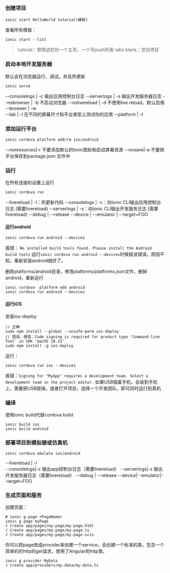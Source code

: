 ### 创建项目

```
ionic start HelloWorld tutorial(模板)
```

查看所有模板：

```
ionic start --list
```
> tutorial：带侧边栏的一个主页、一个可push列表
tabs
blank：空白项目


### 启动本地开发服务器
默认会在浏览器运行、调试。并且热更新

```
ionic serve
```

--consolelogs | -c	输出应用控制台日志
--serverlogs | -s	 输出开发服务器日志
--nobrowser | -b	不启动浏览器
--nolivereload | -d	不使用live reload，默认启用
--browser | -w	
--lab | -l	在不同的屏幕尺寸和平台类型上测试你的应用
--platform | -t	

### 添加运行平台

```
ionic cordova platform add/rm ios/android
```
--noresources|-r	不要添加默认的Ionic图标和启动屏幕资源
--nosave|-e	 不要把平台保存到package.json 文件中


### 运行

在所有连接的设置上运行

```
ionic cordova run
```
--livereload | -l：热更新代码
--consolelogs | -c：向Ionic CLI输出应用控制台日志 (需要livereload)
--serverlogs | -s：向Ionic CLI输出开发服务日志 (需要livereload)
--debug | --release	
--device | --emulator | --target=FOO	

#### 运行android

``` 
ionic cordova run android --devices
```
报错：
`No installed build tools found. Please install the Android build tools`
运行`ionic cordova run android --devices`时候报该错误，原因不知，重新安装android就好了。

删除platforms/android目录，修改platforms/platforms.json文件，删掉android，重新运行

```
ionic cordova  platform add android
ionic cordova run android --devices
```

#### 运行iOS

安装ios-deploy

```
// 正确
sudo npm install --global --unsafe-perm ios-deploy
// 错误，报错：Code signing is required for product type 'Command-line Tool' in SDK 'macOS 10.13'
sudo npm install -g ios-deploy
```

运行：

```
ionic cordova run ios --devices 
```

报错：`Signing for "MyApp" requires a development team. Select a development team in the project editor.`
如果USB插着手机，会装到手机上，需要把USB拔掉。或者打开项目，选择一个开发团队，即可同时运行到真机


### 编译

使用ionic build代替cordova build

```
ionic build ios
ionic build android
```

### 部署项目到模拟器或仿真机

```
ionic cordova emulate ios/android
```

--livereload | -l		
--consolelogs|-c	输出app控制台日志（需要livereload）
--serverlogs|-s	输出开发服务器日志（需要livereload）
--debug | --release	
--device|--emulator|--target=FOO	
### 生成页面和服务

创建页面：

```
# ionic g page <PageName> 
ionic g page myPage 
√ Create app/pages/my-page/my-page.html 
√ Create app/pages/my-page/my-page.ts 
√ Create app/pages/my-page/my-page.scss
```

你可以把page改成provider来创建一个service，会创建一个标准的类，包含一个简单的的http的get请求，使用了Angular的http类。

```
ionic g provider MyData 
√ Create app/providers/my-data/my-data.ts
```



